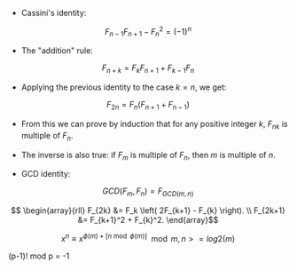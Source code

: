 
* Cassini's identity:
  
$$F_{n-1} F_{n+1} - F_n^2 = (-1)^n$$

* The "addition" rule:
  
$$F_{n+k} = F_k F_{n+1} + F_{k-1} F_n$$

* Applying the previous identity to the case $k = n$, we get:
  
$$F_{2n} = F_n (F_{n+1} + F_{n-1})$$

* From this we can prove by induction that for any positive integer $k$,  $F_{nk}$ is multiple of $F_n$.

* The inverse is also true: if $F_m$ is multiple of $F_n$, then $m$ is multiple of $n$.

* GCD identity:
  
$$GCD(F_m, F_n) = F_{GCD(m, n)}$$

$$ \begin{array}{rll}
                        F_{2k} &= F_k \left( 2F_{k+1} - F_{k} \right). \\
                        F_{2k+1} &= F_{k+1}^2 + F_{k}^2.
\end{array}$$

$$x^{n}\equiv x^{\phi(m)+[n \bmod \phi(m)]} \mod m  , n>=log2(m)$$


(p-1)! mod p = -1
